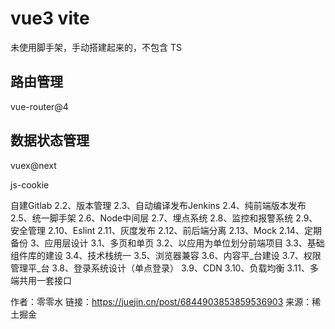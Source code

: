 # vue3 vite 

未使用脚手架，手动搭建起来的，不包含 TS 


## 路由管理
vue-router@4

## 数据状态管理
vuex@next


js-cookie



自建Gitlab
2.2、版本管理
2.3、自动编译发布Jenkins
2.4、纯前端版本发布
2.5、统一脚手架
2.6、Node中间层
2.7、埋点系统
2.8、监控和报警系统
2.9、安全管理
2.10、Eslint
2.11、灰度发布
2.12、前后端分离
2.13、Mock
2.14、定期备份
3、应用层设计
3.1、多页和单页
3.2、以应用为单位划分前端项目
3.3、基础组件库的建设
3.4、技术栈统一
3.5、浏览器兼容
3.6、内容平_台建设
3.7、权限管理平_台
3.8、登录系统设计（单点登录）
3.9、CDN
3.10、负载均衡
3.11、多端共用一套接口

作者：零零水
链接：https://juejin.cn/post/6844903853859536903
来源：稀土掘金
